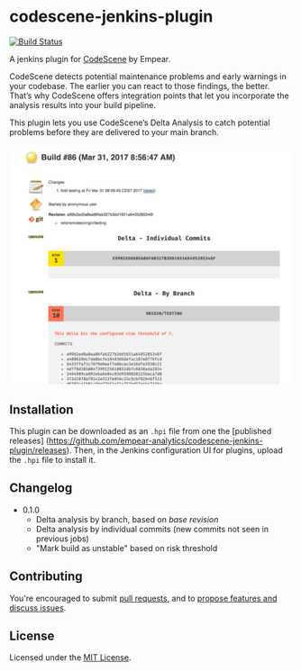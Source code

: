 # codescene-jenkins-plugin

[![Build Status](https://travis-ci.org/empear-analytics/codescene-jenkins-plugin.svg)](https://travis-ci.org/empear-analytics/codescene-jenkins-plugin)

A jenkins plugin for
[CodeScene](http://www.empear.com/products/codescene-on-premise/) by Empear.


CodeScene detects potential maintenance problems and early warnings in your
codebase. The earlier you can react to those findings, the better. That’s why
CodeScene offers integration points that let you incorporate the analysis
results into your build pipeline.

This plugin lets you use CodeScene’s Delta Analysis to catch potential problems
before they are delivered to your main branch.

![Screenshot](screenshot.png)

## Installation

This plugin can be downloaded as an `.hpi` file from one the [published
releases]
(https://github.com/empear-analytics/codescene-jenkins-plugin/releases). Then,
in the Jenkins configuration UI for plugins, upload the `.hpi` file to install
it.

## Changelog

* 0.1.0
  - Delta analysis by branch, based on _base revision_
  - Delta analysis by individual commits (new commits not seen in previous jobs)
  - "Mark build as unstable" based on risk threshold

## Contributing

You're encouraged to submit [pull
requests](https://github.com/empear-analytics/codescene-jenkins-plugin/pulls),
and to [propose features and discuss
issues](https://github.com/empear-analytics/codescene-jenkins-plugin/issues).

## License

Licensed under the [MIT License](LICENSE).
